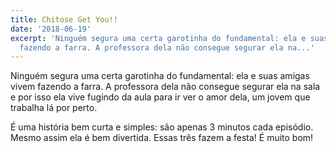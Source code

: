 ```yaml
---
title: Chitose Get You!!
date: '2018-06-19'
excerpt: 'Ninguém segura uma certa garotinha do fundamental: ela e suas amigas vivem
  fazendo a farra. A professora dela não consegue segurar ela na...'
---
```




Ninguém segura uma certa garotinha do fundamental: ela e suas amigas vivem fazendo a farra. A professora dela não consegue segurar ela na sala e por isso ela vive fugindo da aula para ir ver o amor dela, um jovem que trabalha lá por perto.

É uma história bem curta e simples: são apenas 3 minutos cada episódio. Mesmo assim ela é bem divertida. Essas três fazem a festa! É muito bom!

